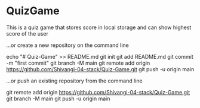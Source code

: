 # QuizGame
This is a quiz game that stores score in local storage and can show highest score of the user


…or create a new repository on the command line

echo "# Quiz-Game" >> README.md
git init
git add README.md
git commit -m "first commit"
git branch -M main
git remote add origin https://github.com/Shivangi-04-stack/Quiz-Game.git
git push -u origin main


…or push an existing repository from the command line

git remote add origin https://github.com/Shivangi-04-stack/Quiz-Game.git
git branch -M main
git push -u origin main